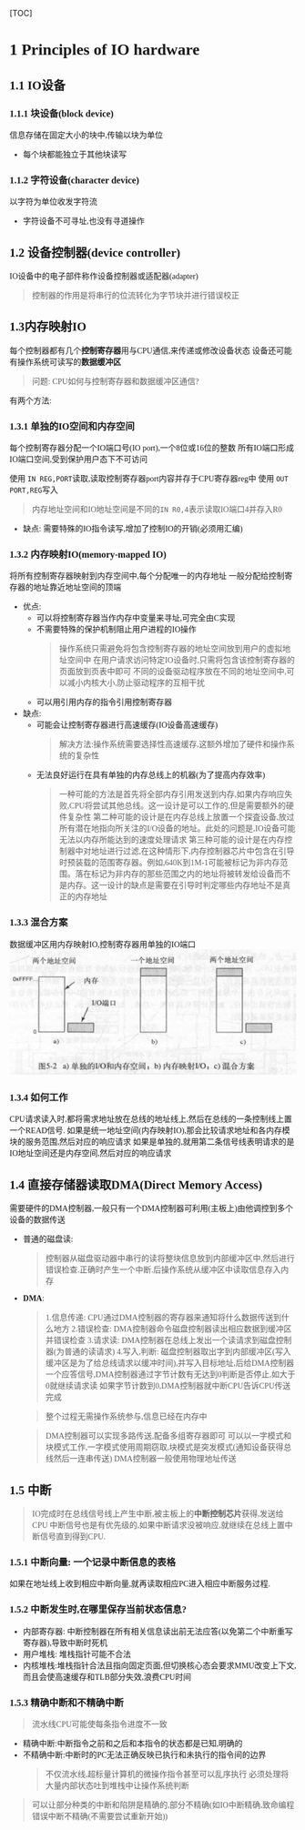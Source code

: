[TOC]
<font face = "Consolas">

# 1 Principles of IO hardware

## 1.1 IO设备
### 1.1.1 块设备(block device)
信息存储在固定大小的块中,传输以块为单位
* 每个块都能独立于其他块读写
### 1.1.2 字符设备(character device)
以字符为单位收发字符流
* 字符设备不可寻址,也没有寻道操作

## 1.2 设备控制器(device controller)
IO设备中的电子部件称作设备控制器或适配器(adapter)
> 控制器的作用是将串行的位流转化为字节块并进行错误校正

## 1.3内存映射IO
每个控制器都有几个**控制寄存器**用与CPU通信,来传递或修改设备状态
设备还可能有操作系统可读写的**数据缓冲区**
> 问题: CPU如何与控制寄存器和数据缓冲区通信?

有两个方法:
### 1.3.1 单独的IO空间和内存空间
每个控制寄存器分配一个IO端口号(IO port),一个8位或16位的整数
所有IO端口形成IO端口空间,受到保护用户态下不可访问

使用 `IN REG,PORT`读取,读取控制寄存器port内容并存于CPU寄存器reg中
使用 `OUT PORT,REG`写入
> 内存地址空间和IO地址空间是不同的`IN R0,4`表示读取IO端口4并存入R0
* 缺点: 需要特殊的IO指令读写,增加了控制IO的开销(必须用汇编)
### 1.3.2 内存映射IO(memory-mapped IO)
将所有控制寄存器映射到内存空间中,每个分配唯一的内存地址
一般分配给控制寄存器的地址靠近地址空间的顶端
* 优点: 
    * 可以将控制寄存器当作内存中变量来寻址,可完全由C实现
    * 不需要特殊的保护机制阻止用户进程的IO操作
        > 操作系统只需避免将包含控制寄存器的地址空间放到用户的虚拟地址空间中
        > 在用户请求访问特定IO设备时,只需将包含该控制寄存器的页面放到页表中即可
        > 不同的设备驱动程序放在不同的地址空间中,可以减小内核大小,防止驱动程序的互相干扰
    * 可以用引用内存的指令引用控制寄存器
* 缺点:
    * 可能会让控制寄存器进行高速缓存(IO设备高速缓存)
        > 解决方法:操作系统需要选择性高速缓存,这额外增加了硬件和操作系统的复杂性
    * 无法良好运行在具有单独的内存总线上的机器(为了提高内存效率)
        > 一种可能的方法是首先将全部内存引用发送到内存,如果内存响应失败,CPU将尝试其他总线。这一设计是可以工作的,但是需要额外的硬件复杂性
        > 第二种可能的设计是在内存总线上放置一个探査设备,放过所有潜在地指向所关注的I/O设备的地址。此处的问题是,IO设备可能无法以内存所能达到的速度处理请求
        > 第三种可能的设计是在内存控制器中对地址进行过滤,在这种情形下,内存控制器芯片中包含在引导时预装载的范围寄存器。例如,640K到1M-1可能被标记为非内存范围。落在标记为非内存的那些范围之内的地址将被转发给设备而不是内存。这一设计的缺点是需要在引导时判定哪些内存地址不是真正的内存地址
### 1.3.3 混合方案
数据缓冲区用内存映射IO,控制寄存器用单独的IO端口
![1.1IO控制器通信方案](./pics/10/1.1IO控制器通信方案.png)
### 1.3.4 如何工作
CPU请求读入时,都将需求地址放在总线的地址线上,然后在总线的一条控制线上置一个READ信号.
如果是统一地址空间(内存映射IO),那会比较请求地址和各内存模块的服务范围,然后对应的响应请求
如果是单独的,就用第二条信号线表明请求的是IO地址空间还是内存空间,然后对应的响应请求

## 1.4 直接存储器读取DMA(Direct Memory Access)
需要硬件的DMA控制器,一般只有一个DMA控制器可利用(主板上)由他调控到多个设备的数据传送
* 普通的磁盘读:
    > 控制器从磁盘驱动器中串行的读将整块信息放到内部缓冲区中,然后进行错误检查.正确时产生一个中断.后操作系统从缓冲区中读取信息存入内存

* **DMA**:
    > 1.信息传递: CPU通过DMA控制器的寄存器来通知将什么数据传送到什么地方
    2.错误检查: DMA控制器命令磁盘控制器读出相应数据到缓冲区并错误检查
    3.请求读: DMA控制器在总线上发出一个读请求到磁盘控制器(为普通的读请求)
    4.写入,判断: 磁盘控制器取出字到内部缓冲区(写入缓冲区是为了给总线请求以缓冲时间),并写入目标地址,后给DMA控制器一个应答信号,DMA控制器通过字节计数有无达到0判断是否停止,如大于0就继续请求读
    如果字节计数到0,DMA控制器就中断CPU告诉CPU传送完成

    > 整个过程无需操作系统参与,信息已经在内存中

    > DMA控制器可以实现多路传送,配备多组寄存器即可
    可以以一字模式和块模式工作,一字模式使用周期窃取,块模式是突发模式(通知设备获得总线然后一连串传送)
    DMA控制器一般使用物理地址传送
    
## 1.5 中断
> IO完成时在总线信号线上产生中断,被主板上的**中断控制芯片**获得,发送给CPU
> 中断信号也是有优先级的,如果中断请求没被响应,就继续在总线上置中断信号直到得到CPU.
### 1.5.1 中断向量: 一个记录中断信息的表格
如果在地址线上收到相应中断向量,就再读取相应PC进入相应中断服务过程.
### 1.5.2 中断发生时,在哪里保存当前状态信息?
* 内部寄存器: 中断控制器在所有相关信息读出前无法应答(以免第二个中断重写寄存器),导致中断时死机
* 用户堆栈: 堆栈指针可能不合法
* 内核堆栈:堆栈指针合法且指向固定页面,但切换核心态会要求MMU改变上下文,而且会使高速缓存和TLB部分失效,浪费CPU时间

### 1.5.3 精确中断和不精确中断
> 流水线CPU可能使每条指令进度不一致
* 精确中断:中断指令之前和之后和本指令的状态都是已知,明确的
* 不精确中断:中断时的PC无法正确反映已执行和未执行的指令间的边界
    > 不仅流水线,超标量计算机的微操作指令甚至可以乱序执行
    > 必须处理将大量内部状态吐到堆栈中让操作系统判断
> 可以让部分种类的中断和陷阱是精确的,部分不精确(如IO中断精确,致命编程错误中断不精确(不需要尝试重新开始))

